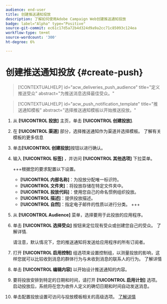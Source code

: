 ```yaml
---
audience: end-user
title: 创建推送通知投放
description: 了解如何使用Adobe Campaign Web创建推送通知投放
badge: label="Alpha" type="Positive"
source-git-commit: ec61c17d5a72b4d324d9a9a2cc71c85093c124ea
workflow-type: tm+mt
source-wordcount: '300'
ht-degree: 6%

---
```


# 创建推送通知投放 {#create-push}

>[!CONTEXTUALHELP]
>id="acw_deliveries_push_audience"
>title="定义推送受众"
>abstract="为推送消息选择最佳受众。"

>[!CONTEXTUALHELP]
>id="acw_push_notification_template"
>title="推送通知模板"
>abstract="选择推送通知模板以开始推送投放。"

1. 从 **[!UICONTROL 投放]** 主页，单击 **[!UICONTROL 创建投放]**.

1. 在 **[!UICONTROL 渠道]** 部分，选择推送通知作为渠道并选择模板。 了解有关模板的更多信息

1. 单击&#x200B;**[!UICONTROL 创建投放]**&#x200B;按钮以进行确认。

1. 输入 **[!UICONTROL 标签]** ，并访问 **[!UICONTROL 其他选项]** 下拉菜单。

   +++根据您的要求配置以下设置。
   * **[!UICONTROL 内部名称]**：为投放分配唯一标识符。
   * **[!UICONTROL 文件夹]**：将投放存储在特定文件夹中。
   * **[!UICONTROL 投放代码]**：使用您自己的命名惯例组织投放。
   * **[!UICONTROL 描述]**：提供投放描述。
   * **[!UICONTROL 自然]**：指定电子邮件的性质以进行分类。
+++

1. 从 **[!UICONTROL Audience]** 菜单，选择要用于此投放的应用程序。

1. 单击 **[!UICONTROL 选择受众]** 按钮来定位现有受众或创建您自己的受众。 了解详情.

   请注意，默认情况下，您的推送通知将发送给应用程序的所有订阅者。

1. 打开 **[!UICONTROL 启用控制]** 组选项来设置控制组，以测量投放的影响，这样您就可以比较收到消息的群体行为与未收到消息的联系人的行为。 了解详情

1. 单击 **[!UICONTROL 编辑内容]** 以开始设计推送通知的内容。

1. 要将投放安排到特定的日期和时间，请打开 **[!UICONTROL 启用计划]** 选项。 启动投放后，系统将在您为收件人定义的确切日期和时间自动发送消息。

1. 单击配置投放设置可访问与投放模板相关的高级选项。 [了解详情](../advanced-settings/delivery-settings.md)
